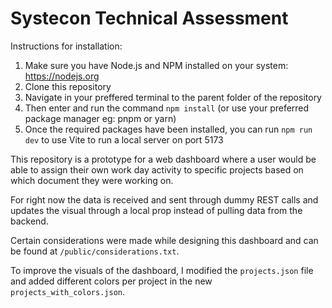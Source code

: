 # Systecon Technical Assessment
 
Instructions for installation:

1. Make sure you have Node.js and NPM installed on your system: https://nodejs.org
2. Clone this repository
3. Navigate in your preffered terminal to the parent folder of the repository
4. Then enter and run the command `npm install` (or use your preferred package manager eg: pnpm or yarn)
5. Once the required packages have been installed, you can run `npm run dev` to use Vite to run a local server on port 5173


This repository is a prototype for a web dashboard where a user would be able to assign their own work day activity to specific projects based on which document they were working on.

For right now the data is received and sent through dummy REST calls and updates the visual through a local prop instead of pulling data from the backend.

Certain considerations were made while designing this dashboard and can be found at `/public/considerations.txt`.

To improve the visuals of the dashboard, I modified the `projects.json` file and added different colors per project in the new `projects_with_colors.json`.
